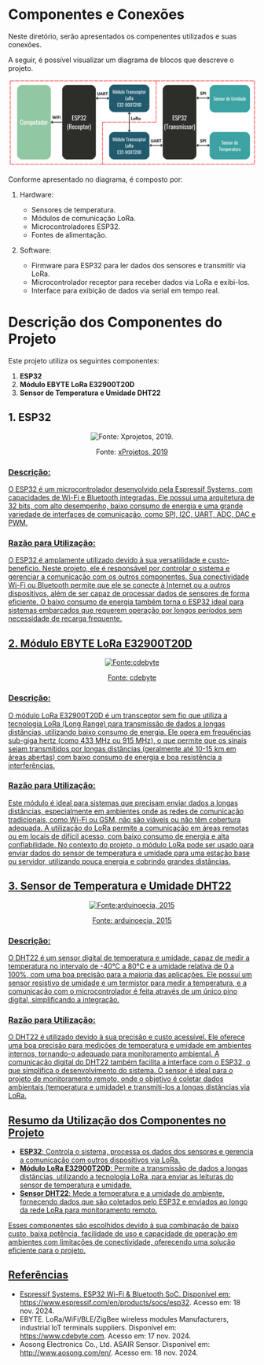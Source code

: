 # Componentes e Conexões

Neste diretório, serão apresentados os compenentes utilizados e suas conexões.

A seguir, é possível visualizar um diagrama de blocos que descreve o projeto.

![Diagrama de Blocos](DiagramaDeBlocos.png)

Conforme apresentado no diagrama, é composto por:
1. Hardware:
    - Sensores de temperatura.
    - Módulos de comunicação LoRa.
    - Microcontroladores ESP32.
    - Fontes de alimentação.
      
2. Software:
    - Firmware para ESP32 para ler dados dos sensores e transmitir via LoRa.
    - Microcontrolador receptor para receber dados via LoRa e exibi-los.
    - Interface para exibição de dados via serial em tempo real.
# Descrição dos Componentes do Projeto

Este projeto utiliza os seguintes componentes:

1. **ESP32**
2. **Módulo EBYTE LoRa E32900T20D**
3. **Sensor de Temperatura e Umidade DHT22**

## 1. ESP32
<p align="center">
  <img src="https://github.com/user-attachments/assets/f673b9d5-a285-49c0-a299-b4abc0e7da35" alt="Fonte: Xprojetos, 2019." width="400"/>
</p>
<p align="center">
  Fonte: <a href="https://xprojetos.net/esp32-e-suas-versoes/">xProjetos, 2019 
</p>
      
### Descrição:
O ESP32 é um microcontrolador desenvolvido pela Espressif Systems, com capacidades de Wi-Fi e Bluetooth integradas. Ele possui uma arquitetura de 32 bits, com alto desempenho, baixo consumo de energia e uma grande variedade de interfaces de comunicação, como SPI, I2C, UART, ADC, DAC e PWM.

### Razão para Utilização:
O ESP32 é amplamente utilizado devido à sua versatilidade e custo-benefício. Neste projeto, ele é responsável por controlar o sistema e gerenciar a comunicação com os outros componentes. Sua conectividade Wi-Fi ou Bluetooth permite que ele se conecte à Internet ou a outros dispositivos, além de ser capaz de processar dados de sensores de forma eficiente. O baixo consumo de energia também torna o ESP32 ideal para sistemas embarcados que requerem operação por longos períodos sem necessidade de recarga frequente.

## 2. Módulo EBYTE LoRa E32900T20D

<p align="center">
  <img src="https://github.com/user-attachments/assets/8e00d34d-15f9-4cfd-8294-75cbdf1d9b20" alt="Fonte:cdebyte" width="400"/>
</p>
<p align="center">
  Fonte: <a href="https://www.cdebyte.com/products/E32-900T20D">cdebyte
</p>
      
### Descrição:
O módulo LoRa E32900T20D é um transceptor sem fio que utiliza a tecnologia LoRa (Long Range) para transmissão de dados a longas distâncias, utilizando baixo consumo de energia. Ele opera em frequências sub-giga hertz (como 433 MHz ou 915 MHz), o que permite que os sinais sejam transmitidos por longas distâncias (geralmente até 10-15 km em áreas abertas) com baixo consumo de energia e boa resistência a interferências.

### Razão para Utilização:
Este módulo é ideal para sistemas que precisam enviar dados a longas distâncias, especialmente em ambientes onde as redes de comunicação tradicionais, como Wi-Fi ou GSM, não são viáveis ou não têm cobertura adequada. A utilização do LoRa permite a comunicação em áreas remotas ou em locais de difícil acesso, com baixo consumo de energia e alta confiabilidade. No contexto do projeto, o módulo LoRa pode ser usado para enviar dados do sensor de temperatura e umidade para uma estação base ou servidor, utilizando pouca energia e cobrindo grandes distâncias.

## 3. Sensor de Temperatura e Umidade DHT22

<p align="center">
  <img src="https://github.com/user-attachments/assets/37cc7d90-2eab-460a-ada4-1ed84da9e27d" alt="Fonte:arduinoecia, 2015" width="400"/>
</p>
<p align="center">
  Fonte: <a href="https://www.arduinoecia.com.br/sensor-de-temperatura-e-umidade-dht22/">arduinoecia, 2015
</p>
      
### Descrição:
O DHT22 é um sensor digital de temperatura e umidade, capaz de medir a temperatura no intervalo de -40°C a 80°C e a umidade relativa de 0 a 100%, com uma boa precisão para a maioria das aplicações. Ele possui um sensor resistivo de umidade e um termistor para medir a temperatura, e a comunicação com o microcontrolador é feita através de um único pino digital, simplificando a integração.

### Razão para Utilização:
O DHT22 é utilizado devido à sua precisão e custo acessível. Ele oferece uma boa precisão para medições de temperatura e umidade em ambientes internos, tornando-o adequado para monitoramento ambiental. A comunicação digital do DHT22 também facilita a interface com o ESP32, o que simplifica o desenvolvimento do sistema. O sensor é ideal para o projeto de monitoramento remoto, onde o objetivo é coletar dados ambientais (temperatura e umidade) e transmiti-los a longas distâncias via LoRa.

## Resumo da Utilização dos Componentes no Projeto

- **ESP32**: Controla o sistema, processa os dados dos sensores e gerencia a comunicação com outros dispositivos via LoRa.
- **Módulo LoRa E32900T20D**: Permite a transmissão de dados a longas distâncias, utilizando a tecnologia LoRa, para enviar as leituras do sensor de temperatura e umidade.
- **Sensor DHT22**: Mede a temperatura e a umidade do ambiente, fornecendo dados que são coletados pelo ESP32 e enviados ao longo da rede LoRa para monitoramento remoto.

Esses componentes são escolhidos devido à sua combinação de baixo custo, baixa potência, facilidade de uso e capacidade de operação em ambientes com limitações de conectividade, oferecendo uma solução eficiente para o projeto.

## Referências

- Espressif Systems. ESP32 Wi-Fi & Bluetooth SoC. Disponível em: https://www.espressif.com/en/products/socs/esp32. Acesso em: 18 nov. 2024.
- EBYTE. LoRa/WiFi/BLE/ZigBee wireless modules Manufacturers, industrial IoT terminals suppliers. Disponível em: https://www.cdebyte.com. Acesso em: 17 nov. 2024.
- Aosong Electronics Co., Ltd. ASAIR Sensor. Disponível em: http://www.aosong.com/en/. Acesso em: 18 nov. 2024.
